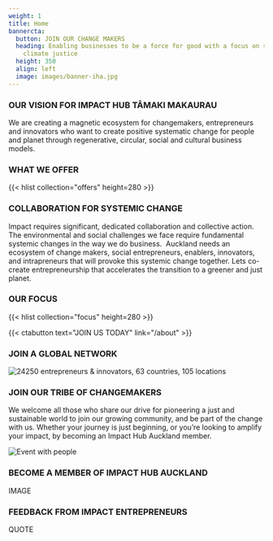 ```yaml
---
weight: 1
title: Home
bannercta:
  button: JOIN OUR CHANGE MAKERS
  heading: Enabling businesses to be a force for good with a focus on social &
    climate justice
  height: 350
  align: left
  image: images/banner-iha.jpg
---
```

### OUR VISION FOR IMPACT HUB TĀMAKI MAKAURAU

We are creating a magnetic ecosystem for changemakers, entrepreneurs and innovators who want to create positive systematic change for people and planet through regenerative, circular, social and cultural business models. 

### WHAT WE OFFER

{{< hlist collection="offers" height=280 >}}

### COLLABORATION FOR SYSTEMIC CHANGE

Impact requires significant, dedicated collaboration and collective action. The environmental and social challenges we face require fundamental systemic changes in the way we do business.  Auckland needs an ecosystem of change makers, social entrepreneurs, enablers, innovators, and intrapreneurs that will provoke this systemic change together. Lets co-create entrepreneurship that accelerates the transition to a greener and just planet.

### OUR FOCUS

{{< hlist collection="focus" height=280 >}}

{{< ctabutton text="JOIN US TODAY" link="/about" >}}

### JOIN A GLOBAL NETWORK

![24250 entrepreneurs & innovators, 63 countries, 105 locations ](images/banner-ih-global-impact-.png)

### JOIN OUR TRIBE OF CHANGEMAKERS

We welcome all those who share our drive for pioneering a just and sustainable world to join our growing community, and be part of the change with us. Whether your journey is just beginning, or you’re looking to amplify your impact, by becoming an Impact Hub Auckland member.

![Event with people](images/banner-bottom-page.jpg "Join our tribe of change makers")

### BECOME A MEMBER OF IMPACT HUB AUCKLAND

IMAGE

### FEEDBACK FROM IMPACT ENTREPRENEURS

QUOTE